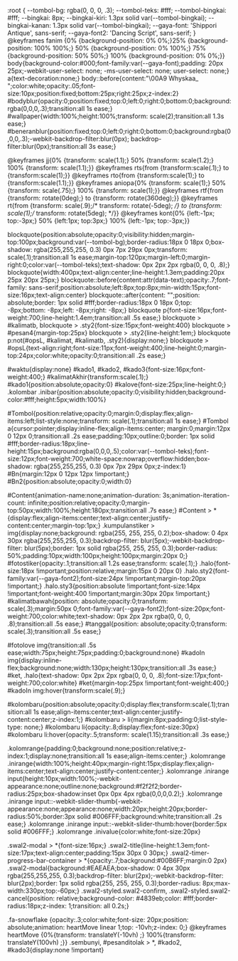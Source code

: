 
:root {
--tombol-bg: rgba(0, 0, 0, .3); 
--tombol-teks: #fff;
--tombol-bingkai: #fff;
--bingkai: 8px;
--bingkai-kiri: 1.3px solid var(--tombol-bingkai);
--bingkai-kanan: 1.3px solid var(--tombol-bingkai);
--gaya-font: 'Shippori Antique', sans-serif;
--gaya-font2: 'Dancing Script', sans-serif;
}
@keyframes fanim {0% {background-position: 0% 0%;}25% {background-position: 100% 100%;} 50% {background-position: 0% 100%;} 75% {background-position: 50% 50%;} 100% {background-position: 0% 0%;}}
body{background-color:#000;font-family:var(--gaya-font);padding: 20px 25px;-webkit-user-select: none; -ms-user-select: none; user-select: none;} a{text-decoration:none;}
body::before{content:"\00A9  Whyskaa_ ";color:white;opacity:.05;font-size:10px;position:fixed;bottom:25px;right:25px;z-index:2}
#bodyblur{opacity:0;position:fixed;top:0;left:0;right:0;bottom:0;background:rgba(0,0,0,.3);transition:all 1s ease;} 
#wallpaper{width:100%;height:100%;transform: scale(2);transition:all 1.3s ease;}
#beneranblur{position:fixed;top:0;left:0;right:0;bottom:0;background:rgba(0,0,0,.3);-webkit-backdrop-filter:blur(0px); backdrop-filter:blur(0px);transition:all 3s ease;}

@keyframes jj{0%  {transform: scale(1.1);} 50% {transform: scale(1.2);} 100% {transform: scale(1.1);}}
@keyframes rts{from {transform:scale(.1);} to {transform:scale(1);}}
@keyframes rto{from {transform:scale(1);} to {transform:scale(1.1);}}
@keyframes aniopa{0% {transform: scale(1);} 50% {transform: scale(.75);} 100% {transform: scale(1);}}
@keyframes rtf{from {transform: rotate(0deg);} to {transform: rotate(360deg);}} @keyframes rt{from {transform: scale(.9);/* transform: rotate(-5deg); */} to {transform: scale(1);/* transform: rotate(5deg); */}}
@keyframes kont{0%  {left:-1px; top:-3px;} 50% {left:1px; top:3px;} 100% {left:-1px; top:-3px;}}

blockquote{position:absolute;opacity:0;visibility:hidden;margin-top:100px;background:var(--tombol-bg);border-radius:18px 0 18px 0;box-shadow: rgba(255,255,255, 0.3) 0px 7px 29px 0px;transform: scale(.1);transition:all 1s ease;margin-top:120px;margin-left:0;margin-right:0;color:var(--tombol-teks);text-shadow: 0px 2px 2px rgba(0, 0, 0, .8);}
blockquote{width:400px;text-align:center;line-height:1.3em;padding:20px 25px 20px 25px;}
blockquote::before{content:attr(data-text);opacity:.7;font-family: sans-serif;position:absolute;left:8px;top:8px;min-width:15px;font-size:16px;text-align:center}
blockquote::after{content: "";position: absolute;border: 1px solid #fff;border-radius:18px 0 18px 0;top: -8px;bottom: -8px;left: -8px;right: -8px;}
blockquote p{font-size:16px;font-weight:700;line-height:1.4em;transition:all .5s ease;}
blockquote > #kalimatb, blockquote > .sty2{font-size:15px;font-weight:400}
blockquote > #pesan4{margin-top:25px} blockquote > .sty2{line-height:1em;}
blockquote p:not(#opsL, #kalimat, #kalimatb, .sty2){display:none;}
blockquote > #opsL{text-align:right;font-size:11px;font-weight:400;line-height:0;margin-top:24px;color:white;opacity:0;transition:all .2s ease;}

#waktu{display:none}
#kado1, #kado2, #kado3{font-size:16px;font-weight:400;}
#kalimatAkhir{transform:scale(.1);}
#kado1{position:absolute;opacity:0}
#kalove{font-size:25px;line-height:0;}
.kolombar .inibar{position:absolute;opacity:0;visibility:hidden;background-color:#fff;height:5px;width:100%}

#Tombol{position:relative;opacity:0;margin:0;display:flex;align-items:left;list-style:none;transform: scale(.1);transition:all 1s ease;}
#Tombol a{cursor:pointer;display:inline-flex;align-items:center; margin:0;margin:12px 0 12px 0;transition:all .2s ease;padding:10px;outline:0;border: 1px solid #fff;border-radius:18px;line-height:15px;background:rgba(0,0,0,.5);color:var(--tombol-teks);font-size:12px;font-weight:700;white-space:nowrap;overflow:hidden;box-shadow: rgba(255,255,255, 0.3) 0px 7px 29px 0px;z-index:1} 
#Bn{margin:12px 0 12px 12px !important;}
#Bn2{position:absolute;opacity:0;width:0}

#Content{animation-name:none;animation-duration: 3s;animation-iteration-count: infinite;position:relative;opacity:0;margin-top:50px;width:100%;height:180px;transition:all .7s ease;}
#Content > *{display:flex;align-items:center;text-align:center;justify-content:center;margin-top:1px;}
.kumpulanstiker > img{display:none;background: rgba(255, 255, 255, 0.2);box-shadow: 0 4px 30px rgba(255,255,255, 0.3);backdrop-filter: blur(5px);-webkit-backdrop-filter: blur(5px);border: 1px solid rgba(255, 255, 255, 0.3);border-radius: 50%;padding:10px;width:100px;height:100px;margin:20px 0;}
#fotostiker{opacity:.1;transition:all 1.2s ease;transform: scale(.1);}
.halo{font-size:18px !important;position:relative;margin:15px 0 20px 0} 
.halo.sty2{font-family:var(--gaya-font2);font-size:24px !important;margin-top:20px !important;}
.halo.sty3{position:absolute !important;font-size:14px !important;font-weight:400 !important;margin:30px 20px !important;}
#kalimatbawah{position: absolute;opacity:0;transform: scale(.3);margin:50px 0;font-family:var(--gaya-font2);font-size:20px;font-weight:700;color:white;text-shadow: 0px 2px 2px rgba(0, 0, 0, .8);transition:all .5s ease;}
#tanggal{position: absolute;opacity:0;transform: scale(.3);transition:all .5s ease;}

#fotolove img{transition:all .5s ease;width:75px;height:75px;padding:0;background:none}
#kadoIn img{display:inline-flex;background:none;width:130px;height:130px;transition:all .3s ease;} 
#ket, .halo{text-shadow: 0px 2px 2px rgba(0, 0, 0, .8);font-size:17px;font-weight:700;color:white}
#ket{margin-top:25px !important;font-weight:400;}
#kadoIn img:hover{transform:scale(.9);}

#kolombaru{position:absolute;opacity:0;display:flex;transform:scale(.1);transition:all 1s ease;align-items:center;text-align:center;justify-content:center;z-index:1;}
#kolombaru > li{margin:8px;padding:0;list-style-type: none;}
#kolombaru li{opacity:.8;display:flex;font-size:30px}
#kolombaru li:hover{opacity:.5;transform: scale(1.15);transition:all .3s ease;}

.kolomrange{padding:0;background:none;position:relative;z-index:1;display:none;transition:all 1s ease;align-items:center;}
.kolomrange .inirange{width:100%;height:40px;margin-right:15px;display:flex;align-items:center;text-align:center;justify-content:center;}
.kolomrange .inirange input{height:10px;width:100%;-webkit-appearance:none;outline:none;background:#f2f2f2;border-radius:25px;box-shadow:inset 0px 0px 4px rgba(0,0,0,0.2);}
.kolomrange .inirange input::-webkit-slider-thumb{-webkit-appearance:none;appearance:none;width:20px;height:20px;border-radius:50%;border:3px solid #006FFF;background:white;transition:all .2s ease;}
.kolomrange .inirange input::-webkit-slider-thumb:hover{border:5px solid #006FFF;}
.kolomrange .inivalue{color:white;font-size:20px}

.swal2-modal > *{font-size:16px;}
.swal2-title{line-height:1.3em;font-size:17px;text-align:center;padding:15px 30px 0 30px;}
.swal2-timer-progress-bar-container > *{opacity:.7;background:#00B6FF;margin:0 2px}
.swal2-modal{background:#EAEAEA;box-shadow: 0 4px 30px rgba(255,255,255, 0.3);backdrop-filter: blur(2px);-webkit-backdrop-filter: blur(2px);border: 1px solid rgba(255, 255, 255, 0.3);border-radius: 8px;max-width:330px;top:-60px;}
.swal2-styled.swal2-confirm, .swal2-styled.swal2-cancel{position: relative;background-color: #4839eb;color: #fff;border-radius:18px;z-index: 1;transition: all 0.2s;}

.fa-snowflake {opacity:.3;color:white;font-size: 20px;position: absolute;animation:  heartMove linear 1;top: -10vh;z-index: 0;}
@keyframes heartMove {0%{transform: translateY(-10vh) ;} 100%{transform: translateY(100vh) ;}}
.sembunyi, #pesanditolak > *, #kado2, #kado3{display:none !important}
